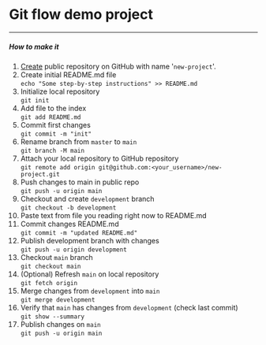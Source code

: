 # Git flow demo project

---

##### How to make it

1. [Create](https://github.com/new) public repository on GitHub with name '`new-project`'.
2. Create initial README.md file <br/>`echo "Some step-by-step instructions" >> README.md`
3. Initialize local repository <br/>`git init`
4. Add file to the index <br/>`git add README.md`
5. Commit first changes <br/>`git commit -m "init"`
6. Rename branch from `master` to `main` <br/>`git branch -M main`
7. Attach your local repository to GitHub repository <br/>`git remote add origin git@github.com:<your_username>/new-project.git`
8. Push changes to main in public repo <br/>`git push -u origin main`
9. Checkout and create `development` branch <br/>`git checkout -b development`
10. Paste text from file you reading right now to README.md
11. Commit changes README.md <br/>`git commit -m "updated README.md"`
12. Publish development branch with changes <br/>`git push -u origin development`
13. Checkout `main` branch <br/>`git checkout main`
14. (Optional) Refresh `main` on local repository <br/>`git fetch origin`
15. Merge changes from `development` into `main` <br/>`git merge development`
16. Verify that `main` has changes from `development` (check last commit) <br/>`git show --summary`
17. Publish changes on `main` <br/>`git push -u origin main`
